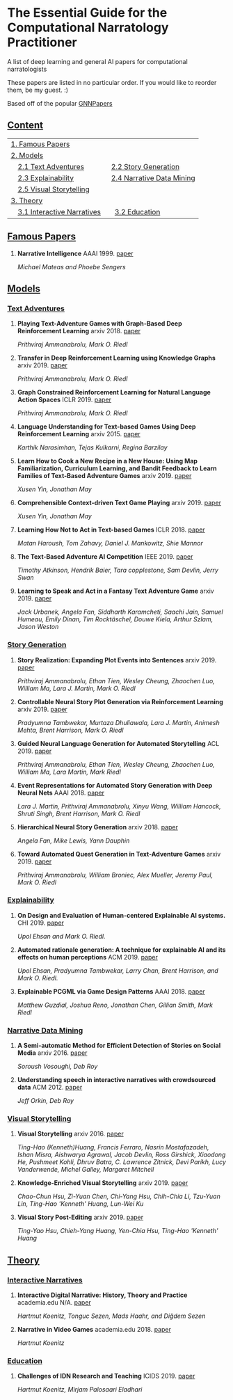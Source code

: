 # The Essential Guide for the Computational Narratology Practitioner
A list of deep learning and general AI papers for computational narratologists

These papers are listed in no particular order. If you would like to reorder them, be my guest. :)

Based off of the popular [GNNPapers](https://github.com/thunlp/GNNPapers/blob/master/README.md)
 
## [Content](#content)

<table>
<tr><td colspan="2"><a href="#famous-papers">1. Famous Papers</a></td></tr>
<tr><td colspan="2"><a href="#models">2. Models</a></td></tr>
<tr>
    <td>&emsp;<a href="#text-adventures">2.1 Text Adventures</a></td>
    <td>&ensp;<a href="#story-generation">2.2 Story Generation</a></td>
</tr>
<tr>
    <td>&emsp;<a href="#explainability">2.3 Explainability</a></td>
    <td>&ensp;<a href="#narrative-data-mining">2.4 Narrative Data Mining</a></td>
</tr>
<tr>
    <td>&emsp;<a href="#visual-storytelling">2.5 Visual Storytelling</a></td>
    <td></td>
</tr>
<tr><td colspan="2"><a href="#theory">3. Theory</a></td></tr>
<tr>
    <td>&emsp;<a href="#interactive-narratives">3.1 Interactive Narratives</a></td>
    <td>&emsp;<a href="#education">3.2 Education</a></td>
</tr>
</table>

## [Famous Papers](#content)

1. **Narrative Intelligence** 
AAAI 1999. [paper](https://www.aaai.org/Papers/Symposia/Fall/1999/FS-99-01/FS99-01-001.pdf)

   *Michael Mateas and Phoebe Sengers*
  

## [Models](#content)

### [Text Adventures](#content)

1. **Playing Text-Adventure Games with Graph-Based Deep Reinforcement Learning**
arxiv 2018. [paper](https://arxiv.org/abs/1812.01628)
    
    *Prithviraj Ammanabrolu, Mark O. Riedl* 
    
2. **Transfer in Deep Reinforcement Learning using Knowledge Graphs**
arxiv 2019. [paper](https://arxiv.org/abs/1908.06556)
    
    *Prithviraj Ammanabrolu, Mark O. Riedl* 
    
3. **Graph Constrained Reinforcement Learning for Natural Language Action Spaces**
ICLR 2019. [paper](https://openreview.net/forum?id=B1x6w0EtwH)
    
    *Prithviraj Ammanabrolu, Mark O. Riedl* 
    
4. **Language Understanding for Text-based Games Using Deep Reinforcement Learning**
arxiv 2015. [paper](https://arxiv.org/abs/1506.08941)
    
    *Karthik Narasimhan, Tejas Kulkarni, Regina Barzilay*
    
5. **Learn How to Cook a New Recipe in a New House: Using Map Familiarization, Curriculum Learning, and Bandit Feedback to Learn Families of Text-Based Adventure Games**
arxiv 2019. [paper](https://arxiv.org/abs/1908.04777)
    
    *Xusen Yin, Jonathan May*
        
5. **Comprehensible Context-driven Text Game Playing**
arxiv 2019. [paper](https://arxiv.org/abs/1905.02265)
    
    *Xusen Yin, Jonathan May*
    
6. **Learning How Not to Act in Text-based Games**
ICLR 2018. [paper](https://openreview.net/forum?id=B1-tVX1Pz)
    
    *Matan Haroush, Tom Zahavy, Daniel J. Mankowitz, Shie Mannor*
    
7. **The Text-Based Adventure AI Competition**
IEEE 2019. [paper](https://ieeexplore.ieee.org/abstract/document/8629315)
    
    *Timothy Atkinson, Hendrik Baier, Tara copplestone, Sam Devlin, Jerry Swan*
    
8. **Learning to Speak and Act in a Fantasy Text Adventure Game**
arxiv 2019. [paper](https://arxiv.org/abs/1903.03094)

   *Jack Urbanek, Angela Fan, Siddharth Karamcheti, Saachi Jain, Samuel Humeau, Emily Dinan, Tim Rocktäschel, Douwe Kiela, Arthur Szlam, Jason Weston*
    
### [Story Generation](#content)    
   
1. **Story Realization: Expanding Plot Events into Sentences** 
arxiv 2019. [paper](https://arxiv.org/abs/1909.03480)

    *Prithviraj Ammanabrolu, Ethan Tien, Wesley Cheung, Zhaochen Luo, William Ma, Lara J. Martin, Mark O. Riedl*
    
    
2. **Controllable Neural Story Plot Generation via Reinforcement Learning** 
arxiv 2019. [paper](https://arxiv.org/abs/1809.10736)

    *Pradyumna Tambwekar, Murtaza Dhuliawala, Lara J. Martin, Animesh Mehta, Brent Harrison, Mark O. Riedl*
    
    
3. **Guided Neural Language Generation for Automated Storytelling** 
ACL 2019. [paper](https://www.aclweb.org/anthology/W19-3405/)
    
    *Prithviraj Ammanabrolu, Ethan Tien, Wesley Cheung, Zhaochen Luo, William Ma, Lara Martin, Mark Riedl*
    
4. **Event Representations for Automated Story Generation with Deep Neural Nets** 
AAAI 2018. [paper](https://www.aaai.org/ocs/index.php/AAAI/AAAI18/paper/view/17046/15769)

   *Lara J. Martin, Prithviraj Ammanabrolu, Xinyu Wang, William Hancock, Shruti Singh, Brent Harrison, Mark O. Riedl*
   

5. **Hierarchical Neural Story Generation** 
arxiv 2018. [paper](https://arxiv.org/abs/1805.04833)

   *Angela Fan, Mike Lewis, Yann Dauphin*
   
6. **Toward Automated Quest Generation in Text-Adventure Games** 
arxiv 2019. [paper](https://arxiv.org/abs/1909.06283)

   *Prithviraj Ammanabrolu, William Broniec, Alex Mueller, Jeremy Paul, Mark O. Riedl*
   
### [Explainability](#content)
  
1. **On Design and Evaluation of Human-centered Explainable AI systems.**
CHI 2019. [paper](http://www.cc.gatech.edu/~riedl/pubs/ehsan-chi-hcml19.pdf)
  
   *Upol Ehsan and Mark O. Riedl.*

2. **Automated rationale generation: A technique for explainable AI and its effects on human perceptions**
ACM 2019. [paper](https://arxiv.org/abs/1901.03729)

   *Upol Ehsan, Pradyumna Tambwekar, Larry Chan, Brent Harrison, and Mark O. Riedl.*
  
3. **Explainable PCGML via Game Design Patterns**
AAAI 2018. [paper](https://arxiv.org/abs/1809.09419)

   *Matthew Guzdial, Joshua Reno, Jonathan Chen, Gillian Smith, Mark Riedl*    

### [Narrative Data Mining](#content)

1. **A Semi-automatic Method for Efficient Detection of Stories on Social Media** arxiv 2016.
[paper](https://arxiv.org/abs/1605.05134)

   *Soroush Vosoughi, Deb Roy*
   
2. **Understanding speech in interactive narratives with crowdsourced data** ACM 2012.
[paper](https://dl.acm.org/citation.cfm?id=3014640)

   *Jeff Orkin, Deb Roy*
   
### [Visual Storytelling](#content)

1. **Visual Storytelling** arxiv 2016.
[paper](https://arxiv.org/abs/1604.03968)

   *Ting-Hao (Kenneth)Huang, Francis Ferraro, Nasrin Mostafazadeh, Ishan Misra, Aishwarya Agrawal, Jacob Devlin, Ross Girshick, Xiaodong He, Pushmeet Kohli, Dhruv Batra, C. Lawrence Zitnick, Devi Parikh, Lucy Vanderwende, Michel Galley, Margaret Mitchell*
   
2. **Knowledge-Enriched Visual Storytelling** arxiv 2019.
[paper](https://arxiv.org/abs/1912.01496)

   *Chao-Chun Hsu, Zi-Yuan Chen, Chi-Yang Hsu, Chih-Chia Li, Tzu-Yuan Lin, Ting-Hao 'Kenneth' Huang, Lun-Wei Ku*   
   
3. **Visual Story Post-Editing** arxiv 2019.
[paper](https://arxiv.org/abs/1906.01764)

   *Ting-Yao Hsu, Chieh-Yang Huang, Yen-Chia Hsu, Ting-Hao 'Kenneth' Huang*
   
## [Theory](#content)

### [Interactive Narratives](#content)

1. **Interactive Digital Narrative: History, Theory and Practice** academia.edu N/A.
[paper](https://www.academia.edu/11659325/Interactive_Digital_Narrative_History_Theory_and_Practice)

   *Hartmut Koenitz, Tonguc Sezen, Mads Haahr, and Diğdem Sezen*
   
2. **Narrative in Video Games** academia.edu 2018.
[paper](https://www.academia.edu/35923728/Narrative_in_Video_Games)

   *Hartmut Koenitz*
   
### [Education](#content)
   
1. **Challenges of IDN Research and Teaching** ICIDS 2019.
[paper](https://link.springer.com/chapter/10.1007/978-3-030-33894-7_4)

   *Hartmut Koenitz, Mirjam Palosaari Eladhari*
